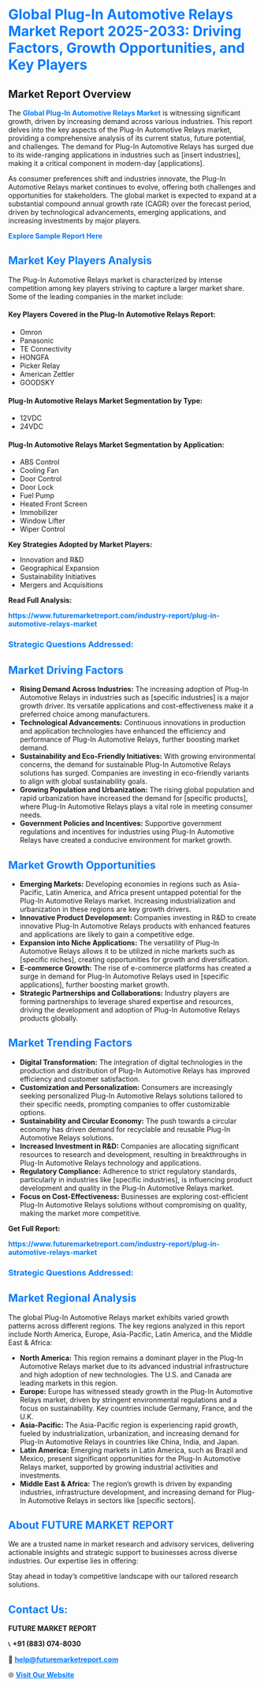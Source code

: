 <h1 style="color: #007BFF;">Global Plug-In Automotive Relays Market Report 2025-2033: Driving Factors, Growth Opportunities, and Key Players</h1>

<section id="overview">
<h2>Market Report Overview</h2>
<p>The <a href="https://www.futuremarketreport.com/industry-report/plug-in-automotive-relays-market" style="color: #007BFF; text-decoration: none;"><strong>Global Plug-In Automotive Relays Market</strong></a> is witnessing significant growth, driven by increasing demand across various industries. This report delves into the key aspects of the Plug-In Automotive Relays market, providing a comprehensive analysis of its current status, future potential, and challenges. The demand for Plug-In Automotive Relays has surged due to its wide-ranging applications in industries such as [insert industries], making it a critical component in modern-day [applications].</p>
<p>As consumer preferences shift and industries innovate, the Plug-In Automotive Relays market continues to evolve, offering both challenges and opportunities for stakeholders. The global market is expected to expand at a substantial compound annual growth rate (CAGR) over the forecast period, driven by technological advancements, emerging applications, and increasing investments by major players.</p>
</section>

<section id="overview">
<p><a href="https://www.futuremarketreport.com/request-sample/reportId=116178" style="color: #007BFF; text-decoration: none;"><strong>Explore Sample Report Here</strong></a></p>
</section>

<section id="key-players">
<h2 style="color: #007BFF;">Market Key Players Analysis</h2>
<p>The Plug-In Automotive Relays market is characterized by intense competition among key players striving to capture a larger market share. Some of the leading companies in the market include:</p>
<h4>Key Players Covered in the Plug-In Automotive Relays Report:</h4>
<ul><li>Omron</li><li>Panasonic</li><li>TE Connectivity</li><li>HONGFA</li><li>Picker Relay</li><li>American Zettler</li><li>GOODSKY</li></ul>
<h4>Plug-In Automotive Relays Market Segmentation by Type:</h4>
<ul><li>12VDC</li><li>24VDC</li></ul>

<h4>Plug-In Automotive Relays Market Segmentation by Application:</h4>
<ul><li>ABS Control</li><li>Cooling Fan</li><li>Door Control</li><li>Door Lock</li><li>Fuel Pump</li><li>Heated Front Screen</li><li>Immobilizer</li><li>Window Lifter</li><li>Wiper Control</li></ul>
<p><strong>Key Strategies Adopted by Market Players:</strong></p>
<ul>
<li>Innovation and R&D</li>
<li>Geographical Expansion</li>
<li>Sustainability Initiatives</li>
<li>Mergers and Acquisitions</li>
</ul>
</section>

<section>
<p><strong>Read Full Analysis: </strong></p><a href="https://www.futuremarketreport.com/industry-report/plug-in-automotive-relays-market" style="color: #007BFF; text-decoration: none;"><strong>https://www.futuremarketreport.com/industry-report/plug-in-automotive-relays-market</strong></a>
<h3 style="color: #007BFF;">Strategic Questions Addressed:</h3>
</section>

<section id="driving-factors">
<h2 style="color: #007BFF;">Market Driving Factors</h2>
<ul>
<li><strong>Rising Demand Across Industries:</strong> The increasing adoption of Plug-In Automotive Relays in industries such as [specific industries] is a major growth driver. Its versatile applications and cost-effectiveness make it a preferred choice among manufacturers.</li>
<li><strong>Technological Advancements:</strong> Continuous innovations in production and application technologies have enhanced the efficiency and performance of Plug-In Automotive Relays, further boosting market demand.</li>
<li><strong>Sustainability and Eco-Friendly Initiatives:</strong> With growing environmental concerns, the demand for sustainable Plug-In Automotive Relays solutions has surged. Companies are investing in eco-friendly variants to align with global sustainability goals.</li>
<li><strong>Growing Population and Urbanization:</strong> The rising global population and rapid urbanization have increased the demand for [specific products], where Plug-In Automotive Relays plays a vital role in meeting consumer needs.</li>
<li><strong>Government Policies and Incentives:</strong> Supportive government regulations and incentives for industries using Plug-In Automotive Relays have created a conducive environment for market growth.</li>
</ul>
</section>

<section id="growth-opportunities">
<h2 style="color: #007BFF;">Market Growth Opportunities</h2>
<ul>
<li><strong>Emerging Markets:</strong> Developing economies in regions such as Asia-Pacific, Latin America, and Africa present untapped potential for the Plug-In Automotive Relays market. Increasing industrialization and urbanization in these regions are key growth drivers.</li>
<li><strong>Innovative Product Development:</strong> Companies investing in R&D to create innovative Plug-In Automotive Relays products with enhanced features and applications are likely to gain a competitive edge.</li>
<li><strong>Expansion into Niche Applications:</strong> The versatility of Plug-In Automotive Relays allows it to be utilized in niche markets such as [specific niches], creating opportunities for growth and diversification.</li>
<li><strong>E-commerce Growth:</strong> The rise of e-commerce platforms has created a surge in demand for Plug-In Automotive Relays used in [specific applications], further boosting market growth.</li>
<li><strong>Strategic Partnerships and Collaborations:</strong> Industry players are forming partnerships to leverage shared expertise and resources, driving the development and adoption of Plug-In Automotive Relays products globally.</li>
</ul>
</section>

<section id="trending-factors">
<h2 style="color: #007BFF;">Market Trending Factors</h2>
<ul>
<li><strong>Digital Transformation:</strong> The integration of digital technologies in the production and distribution of Plug-In Automotive Relays has improved efficiency and customer satisfaction.</li>
<li><strong>Customization and Personalization:</strong> Consumers are increasingly seeking personalized Plug-In Automotive Relays solutions tailored to their specific needs, prompting companies to offer customizable options.</li>
<li><strong>Sustainability and Circular Economy:</strong> The push towards a circular economy has driven demand for recyclable and reusable Plug-In Automotive Relays solutions.</li>
<li><strong>Increased Investment in R&D:</strong> Companies are allocating significant resources to research and development, resulting in breakthroughs in Plug-In Automotive Relays technology and applications.</li>
<li><strong>Regulatory Compliance:</strong> Adherence to strict regulatory standards, particularly in industries like [specific industries], is influencing product development and quality in the Plug-In Automotive Relays market.</li>
<li><strong>Focus on Cost-Effectiveness:</strong> Businesses are exploring cost-efficient Plug-In Automotive Relays solutions without compromising on quality, making the market more competitive.</li>
</ul>
</section>

<section>
<p><strong>Get Full Report: </strong></p><a href="https://www.futuremarketreport.com/industry-report/plug-in-automotive-relays-market" style="color: #007BFF; text-decoration: none;"><strong>https://www.futuremarketreport.com/industry-report/plug-in-automotive-relays-market</strong></a>
<h3 style="color: #007BFF;">Strategic Questions Addressed:</h3>
</section>


<section id="regional-analysis">
<h2 style="color: #007BFF;">Market Regional Analysis</h2>
<p>The global Plug-In Automotive Relays market exhibits varied growth patterns across different regions. The key regions analyzed in this report include North America, Europe, Asia-Pacific, Latin America, and the Middle East & Africa:</p>
<ul>
<li><strong>North America:</strong> This region remains a dominant player in the Plug-In Automotive Relays market due to its advanced industrial infrastructure and high adoption of new technologies. The U.S. and Canada are leading markets in this region.</li>
<li><strong>Europe:</strong> Europe has witnessed steady growth in the Plug-In Automotive Relays market, driven by stringent environmental regulations and a focus on sustainability. Key countries include Germany, France, and the U.K.</li>
<li><strong>Asia-Pacific:</strong> The Asia-Pacific region is experiencing rapid growth, fueled by industrialization, urbanization, and increasing demand for Plug-In Automotive Relays in countries like China, India, and Japan.</li>
<li><strong>Latin America:</strong> Emerging markets in Latin America, such as Brazil and Mexico, present significant opportunities for the Plug-In Automotive Relays market, supported by growing industrial activities and investments.</li>
<li><strong>Middle East & Africa:</strong> The region’s growth is driven by expanding industries, infrastructure development, and increasing demand for Plug-In Automotive Relays in sectors like [specific sectors].</li>
</ul>
</section>

<footer>
<h2 style="color: #007BFF;">About FUTURE MARKET REPORT</h2>
<p>We are a trusted name in market research and advisory services, delivering actionable insights and strategic support to businesses across diverse industries. Our expertise lies in offering:</p>

<p>Stay ahead in today’s competitive landscape with our tailored research solutions.</p>

<h2 style="color: #007BFF;">Contact Us:</h2>
<p><strong>FUTURE MARKET REPORT</strong></p>
<p>📞 <strong>+91 (883) 074-8030</strong></p>
<p>📧 <strong><a href="mailto:help@futuremarketreport.com" style="color: #007BFF;">help@futuremarketreport.com</a></strong></p>
<p>🌐 <strong><a href="https://www.futuremarketreport.com/" style="color: #007BFF;">Visit Our Website</a></strong></p>
</footer>